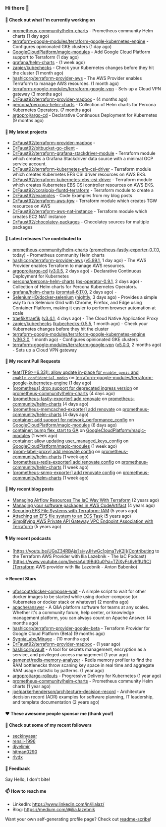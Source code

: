 ### Hi there 👋

#### 👷 Check out what I'm currently working on

- [prometheus-community/helm-charts](https://github.com/prometheus-community/helm-charts) - Prometheus community Helm charts (1 day ago)
- [terraform-google-modules/terraform-google-kubernetes-engine](https://github.com/terraform-google-modules/terraform-google-kubernetes-engine) - Configures opinionated GKE clusters (1 day ago)
- [GoogleCloudPlatform/magic-modules](https://github.com/GoogleCloudPlatform/magic-modules) - Add Google Cloud Platform support to Terraform (1 day ago)
- [grafana/helm-charts](https://github.com/grafana/helm-charts) -  (1 week ago)
- [zapier/kubechecks](https://github.com/zapier/kubechecks) - Check your Kubernetes changes before they hit the cluster (1 month ago)
- [hashicorp/terraform-provider-aws](https://github.com/hashicorp/terraform-provider-aws) - The AWS Provider enables Terraform to manage AWS resources. (1 month ago)
- [terraform-google-modules/terraform-google-vpn](https://github.com/terraform-google-modules/terraform-google-vpn) - Sets up a Cloud VPN gateway (3 months ago)
- [DrFaust92/terraform-provider-mapbox](https://github.com/DrFaust92/terraform-provider-mapbox) -  (4 months ago)
- [percona/percona-helm-charts](https://github.com/percona/percona-helm-charts) - Collection of Helm charts for Percona Kubernetes Operators. (7 months ago)
- [argoproj/argo-cd](https://github.com/argoproj/argo-cd) - Declarative Continuous Deployment for Kubernetes (9 months ago)

#### 🌱 My latest projects

- [DrFaust92/terraform-provider-mapbox](https://github.com/DrFaust92/terraform-provider-mapbox) - 
- [DrFaust92/bitbucket-go-client](https://github.com/DrFaust92/bitbucket-go-client) - 
- [DrFaust92/terraform-grafana-stackdriver-module](https://github.com/DrFaust92/terraform-grafana-stackdriver-module) - Terraform module which creates a Grafana Stackdriver data source with a minimal GCP service account.
- [DrFaust92/terraform-kubernetes-efs-csi-driver](https://github.com/DrFaust92/terraform-kubernetes-efs-csi-driver) - Terraform module which creates Kubernetes EFS CSI driver resources on AWS EKS.
- [DrFaust92/terraform-kubernetes-ebs-csi-driver](https://github.com/DrFaust92/terraform-kubernetes-ebs-csi-driver) - Terraform module which creates Kubernetes EBS CSI controller resources on AWS EKS.
- [DrFaust92/coralogix-fluntd-terraform](https://github.com/DrFaust92/coralogix-fluntd-terraform) - Terraform module to create a 
- [DrFaust92/examples](https://github.com/DrFaust92/examples) - Code Examples from my blog posts
- [DrFaust92/terraform-aws-tgw](https://github.com/DrFaust92/terraform-aws-tgw) - Terraform module which creates TGW resources on AWS
- [DrFaust92/terraform-aws-nat-instance](https://github.com/DrFaust92/terraform-aws-nat-instance) - Terraform module which creates EC2 NAT instance
- [DrFaust92/chocolatey-packages](https://github.com/DrFaust92/chocolatey-packages) - Chocolatey sources for multiple packages

#### 🔭 Latest releases I've contributed to

- [prometheus-community/helm-charts](https://github.com/prometheus-community/helm-charts) ([prometheus-fastly-exporter-0.7.0](https://github.com/prometheus-community/helm-charts/releases/tag/prometheus-fastly-exporter-0.7.0), today) - Prometheus community Helm charts
- [hashicorp/terraform-provider-aws](https://github.com/hashicorp/terraform-provider-aws) ([v5.99.1](https://github.com/hashicorp/terraform-provider-aws/releases/tag/v5.99.1), 1 day ago) - The AWS Provider enables Terraform to manage AWS resources.
- [argoproj/argo-cd](https://github.com/argoproj/argo-cd) ([v3.0.5](https://github.com/argoproj/argo-cd/releases/tag/v3.0.5), 2 days ago) - Declarative Continuous Deployment for Kubernetes
- [percona/percona-helm-charts](https://github.com/percona/percona-helm-charts) ([ps-operator-0.9.1](https://github.com/percona/percona-helm-charts/releases/tag/ps-operator-0.9.1), 2 days ago) - Collection of Helm charts for Percona Kubernetes Operators.
- [grafana/helm-charts](https://github.com/grafana/helm-charts) ([promtail-6.17.0](https://github.com/grafana/helm-charts/releases/tag/promtail-6.17.0), 2 days ago) - 
- [SeleniumHQ/docker-selenium](https://github.com/SeleniumHQ/docker-selenium) ([nightly](https://github.com/SeleniumHQ/docker-selenium/releases/tag/nightly), 3 days ago) - Provides a simple way to run Selenium Grid with Chrome, Firefox, and Edge using Container Platform, making it easier to perform browser automation at scale
- [traefik/traefik](https://github.com/traefik/traefik) ([v3.4.1](https://github.com/traefik/traefik/releases/tag/v3.4.1), 4 days ago) - The Cloud Native Application Proxy
- [zapier/kubechecks](https://github.com/zapier/kubechecks) ([kubechecks-0.5.5](https://github.com/zapier/kubechecks/releases/tag/kubechecks-0.5.5), 1 month ago) - Check your Kubernetes changes before they hit the cluster
- [terraform-google-modules/terraform-google-kubernetes-engine](https://github.com/terraform-google-modules/terraform-google-kubernetes-engine) ([v36.3.0](https://github.com/terraform-google-modules/terraform-google-kubernetes-engine/releases/tag/v36.3.0), 1 month ago) - Configures opinionated GKE clusters
- [terraform-google-modules/terraform-google-vpn](https://github.com/terraform-google-modules/terraform-google-vpn) ([v5.0.0](https://github.com/terraform-google-modules/terraform-google-vpn/releases/tag/v5.0.0), 2 months ago) - Sets up a Cloud VPN gateway

#### 🔨 My recent Pull Requests

- [feat(TPG&gt;=6.33)!: allow update in-place for `enable_gvnic` and `enable_confidential_nodes`](https://github.com/terraform-google-modules/terraform-google-kubernetes-engine/pull/2359) on [terraform-google-modules/terraform-google-kubernetes-engine](https://github.com/terraform-google-modules/terraform-google-kubernetes-engine) (1 day ago)
- [[prometheus] drop support for deprecated ingress version](https://github.com/prometheus-community/helm-charts/pull/5684) on [prometheus-community/helm-charts](https://github.com/prometheus-community/helm-charts) (4 days ago)
- [[prometheus-fastly-exporter] add renovate](https://github.com/prometheus-community/helm-charts/pull/5683) on [prometheus-community/helm-charts](https://github.com/prometheus-community/helm-charts) (4 days ago)
- [[prometheus-memcached-exporter] add renovate](https://github.com/prometheus-community/helm-charts/pull/5682) on [prometheus-community/helm-charts](https://github.com/prometheus-community/helm-charts) (4 days ago)
- [container: add support for network_performance_config](https://github.com/GoogleCloudPlatform/magic-modules/pull/14095) on [GoogleCloudPlatform/magic-modules](https://github.com/GoogleCloudPlatform/magic-modules) (6 days ago)
- [container: bump flex_start to GA](https://github.com/GoogleCloudPlatform/magic-modules/pull/14094) on [GoogleCloudPlatform/magic-modules](https://github.com/GoogleCloudPlatform/magic-modules) (1 week ago)
- [container: allow updating user_managed_keys_config](https://github.com/GoogleCloudPlatform/magic-modules/pull/14082) on [GoogleCloudPlatform/magic-modules](https://github.com/GoogleCloudPlatform/magic-modules) (1 week ago)
- [[prom-label-proxy] add renovate config](https://github.com/prometheus-community/helm-charts/pull/5675) on [prometheus-community/helm-charts](https://github.com/prometheus-community/helm-charts) (1 week ago)
- [[prometheus-redis-exporter] add renovate config](https://github.com/prometheus-community/helm-charts/pull/5655) on [prometheus-community/helm-charts](https://github.com/prometheus-community/helm-charts) (1 week ago)
- [[prometheus-snmp-exporter] add renovate config](https://github.com/prometheus-community/helm-charts/pull/5654) on [prometheus-community/helm-charts](https://github.com/prometheus-community/helm-charts) (1 week ago)

#### 📜 My recent blog posts

- [Managing Airflow Resources The IaC Way With Terraform](https://engineering.placer.ai/managing-airflow-resources-the-iac-way-with-terraform-ea5b8db573ad?source=rss-cac402f06fa8------2) (2 years ago)
- [Managing your software packages in AWS CodeArtifact](https://medium.com/@ilia.lazebnik/managing-your-software-packages-in-aws-codeartifact-12d00053e243?source=rss-cac402f06fa8------2) (4 years ago)
- [Securing EFS File Systems with Terraform: IAM](https://medium.com/@ilia.lazebnik/securing-efs-file-systems-with-terraform-iam-d2a066c198ab?source=rss-cac402f06fa8------2) (5 years ago)
- [Attaching an EFS file system to an ECS Task](https://medium.com/@ilia.lazebnik/attaching-an-efs-file-system-to-an-ecs-task-7bd15b76a6ef?source=rss-cac402f06fa8------2) (5 years ago)
- [Simplifying AWS Private API Gateway VPC Endpoint Association with Terraform](https://medium.com/@ilia.lazebnik/simplifying-aws-private-api-gateway-vpc-endpoint-association-with-terraform-b379a247afbf?source=rss-cac402f06fa8------2) (5 years ago)

#### 🎙️ My recent podcasts
- [https://youtu.be/UGsZ34RBAjs?si=yJHwGc1pjmaTyK2l](Contributing to the Terraform AWS Provider with Ilia Lazebnik - The IaC Podcast)
- [https://www.youtube.com/live/aAdit9BdGu0?si=TZiXvFs6vhfIUfIC](Terraform AWS provider with Ilia Lazebnik - Anton Babenko)

#### ⭐ Recent Stars

- [ufoscout/docker-compose-wait](https://github.com/ufoscout/docker-compose-wait) - A simple script to wait for other docker images to be started while using docker-compose (or Kubernetes or docker stack or whatever) (2 months ago)
- [apache/answer](https://github.com/apache/answer) - A Q&amp;A platform software for teams at any scales. Whether it&#39;s a community forum, help center, or knowledge management platform, you can always count on Apache Answer. (4 months ago)
- [hashicorp/terraform-provider-google-beta](https://github.com/hashicorp/terraform-provider-google-beta) - Terraform Provider for Google Cloud Platform (Beta) (9 months ago)
- [SygniaLabs/Mirage](https://github.com/SygniaLabs/Mirage) -  (10 months ago)
- [DrFaust92/terraform-provider-mapbox](https://github.com/DrFaust92/terraform-provider-mapbox) -  (1 year ago)
- [hashicorp/vault](https://github.com/hashicorp/vault) - A tool for secrets management, encryption as a service, and privileged access management (1 year ago)
- [gamenet/redis-memory-analyzer](https://github.com/gamenet/redis-memory-analyzer) - Redis memory profiler to find the RAM bottlenecks throw scaning key space in real time and aggregate RAM usage statistic by patterns. (1 year ago)
- [argoproj/argo-rollouts](https://github.com/argoproj/argo-rollouts) - Progressive Delivery for Kubernetes (1 year ago)
- [prometheus-community/helm-charts](https://github.com/prometheus-community/helm-charts) - Prometheus community Helm charts (1 year ago)
- [joelparkerhenderson/architecture-decision-record](https://github.com/joelparkerhenderson/architecture-decision-record) - Architecture decision record (ADR) examples for software planning, IT leadership, and template documentation (2 years ago)

#### ❤️ These awesome people sponsor me (thank you!)


#### 👯 Check out some of my recent followers

- [seckinyasar](https://github.com/seckinyasar)
- [rensii-1996](https://github.com/rensii-1996)
- [djvelimir](https://github.com/djvelimir)
- [hitman0290](https://github.com/hitman0290)
- [rlvdx](https://github.com/rlvdx)

#### 💬 Feedback

Say Hello, I don't bite!

#### 📫 How to reach me

- LinkedIn: https://www.linkedin.com/in/ilialaz/
- Blog: https://medium.com/@ilia.lazebnik

Want your own self-generating profile page? Check out [readme-scribe](https://github.com/muesli/readme-scribe)!


